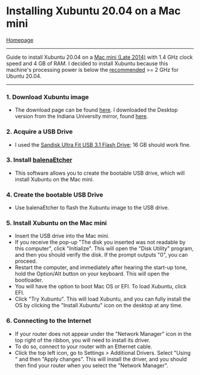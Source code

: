 # Installing Xubuntu 20.04 on a Mac mini
[Homepage](https://ethan-wit.github.io)

---

Guide to install Xubuntu 20.04 on a [Mac mini (Late 2014)](https://support.apple.com/kb/sp710?locale=en_US) with 1.4 GHz clock speed and 4 GB of RAM. I decided to install Xubuntu because this machine's processing power is below the [recommended](https://ubuntu.com/download/desktop) >= 2 GHz for Ubuntu 20.04.

---

### 1. Download Xubuntu image

  - The download page can be found [here](https://xubuntu.org/download/#show-all). I downloaded the Desktop version from the Indiana University mirror, found [here](https://ftp.ussg.iu.edu/linux/xubuntu/releases/20.04/release/).

### 2. Acquire a USB Drive

  - I used the [Sandisk Ultra Fit USB 3.1 Flash Drive](https://www.westerndigital.com/products/usb-flash-drives/sandisk-ultra-fit-usb-3-1#SDCZ430-016G-G46); 16 GB should work fine.

### 3. Install [balenaEtcher](https://www.balena.io/etcher/) 

  - This software allows you to create the bootable USB drive, which will install Xubuntu on the Mac mini.

### 4. Create the bootable USB Drive

  - Use balenaEtcher to flash the Xubuntu image to the USB drive.

### 5. Install Xubuntu on the Mac mini

  - Insert the USB drive into the Mac mini. 
  - If you receive the pop-up "The disk you inserted was not readable by this computer", click "Initialize". This will open the "Disk Utility" program, and then you should verify the disk. If the prompt outputs "0", you can proceed.
  - Restart the computer, and immediately after hearing the start-up tone, hold the Option/Alt button on your keyboard. This will open the bootloader.
  - You will have the option to boot Mac OS or EFI. To load Xubuntu, click EFI.
  - Click "Try Xubuntu". This will load Xubuntu, and you can fully install the OS by clicking the "Install Xubuntu" icon on the desktop at any time.

### 6. Connecting to the Internet
  - If your router does not appear under the "Network Manager" icon in the top right of the ribbon, you will need to install its driver.
  - To do so, connect to your router with an Ethernet cable. 
  - Click the top left icon, go to Settings > Additional Drivers. Select "Using <driver>" and then "Apply changes". This will install the driver, and you should then find your router when you select the "Network Manager".
